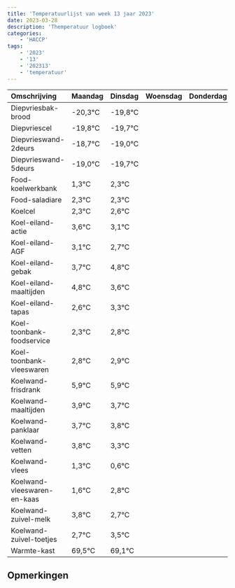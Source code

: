 ```yaml
---
title: 'Temperatuurlijst van week 13 jaar 2023'
date: 2023-03-28
description: 'Themperatuur logboek'
categories:
    - 'HACCP'
tags:
    - '2023'
    - '13'
    - '202313'
    - 'temperatuur'
---
```

|Omschrijving|Maandag|Dinsdag|Woensdag|Donderdag|Vrijdag|Zaterdag|Zondag|
|:---|:---|:---|:---|:---|:---|:---|:---|
|Diepvriesbak-brood|-20,3°C|-19,8°C| | | | | |
|Diepvriescel|-19,8°C|-19,7°C| | | | | |
|Diepvrieswand-2deurs|-18,7°C|-19,0°C| | | | | |
|Diepvrieswand-5deurs|-19,0°C|-19,7°C| | | | | |
|Food-koelwerkbank|1,3°C|2,3°C| | | | | |
|Food-saladiare|2,3°C|2,3°C| | | | | |
|Koelcel|2,3°C|2,6°C| | | | | |
|Koel-eiland-actie|3,6°C|3,1°C| | | | | |
|Koel-eiland-AGF|3,1°C|2,7°C| | | | | |
|Koel-eiland-gebak|3,7°C|4,8°C| | | | | |
|Koel-eiland-maaltijden|4,8°C|3,6°C| | | | | |
|Koel-eiland-tapas|2,6°C|3,3°C| | | | | |
|Koel-toonbank-foodservice|2,3°C|2,8°C| | | | | |
|Koel-toonbank-vleeswaren|2,8°C|2,9°C| | | | | |
|Koelwand-frisdrank|5,9°C|5,9°C| | | | | |
|Koelwand-maaltijden|3,9°C|3,7°C| | | | | |
|Koelwand-panklaar|3,7°C|3,8°C| | | | | |
|Koelwand-vetten|3,8°C|3,3°C| | | | | |
|Koelwand-vlees|1,3°C|0,6°C| | | | | |
|Koelwand-vleeswaren-en-kaas|1,6°C|2,8°C| | | | | |
|Koelwand-zuivel-melk|3,8°C|2,7°C| | | | | |
|Koelwand-zuivel-toetjes|2,7°C|3,5°C| | | | | |
|Warmte-kast|69,5°C|69,1°C| | | | | |

## Opmerkingen


